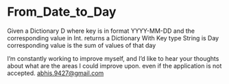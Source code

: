 # From_Date_to_Day

Given a Dictionary D where key is in format YYYY-MM-DD and the corresponding value in Int.
returns a Dictionary
			With Key type String is Day
  		corresponding value is the sum of values of that day
		

I’m constantly working to improve myself, and I’d like to hear your thoughts about what are the areas I could improve upon.
even if the application is not accepted.
abhis.9427@gmail.com
  
		
